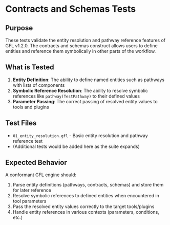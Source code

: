 # Contracts and Schemas Tests

## Purpose

These tests validate the entity resolution and pathway reference features of GFL v1.2.0. The contracts and schemas construct allows users to define entities and reference them symbolically in other parts of the workflow.

## What is Tested

1. **Entity Definition**: The ability to define named entities such as pathways with lists of components
2. **Symbolic Reference Resolution**: The ability to resolve symbolic references like `pathway(TestPathway)` to their defined values
3. **Parameter Passing**: The correct passing of resolved entity values to tools and plugins

## Test Files

- `01_entity_resolution.gfl` - Basic entity resolution and pathway reference test
- (Additional tests would be added here as the suite expands)

## Expected Behavior

A conformant GFL engine should:
1. Parse entity definitions (pathways, contracts, schemas) and store them for later reference
2. Resolve symbolic references to defined entities when encountered in tool parameters
3. Pass the resolved entity values correctly to the target tools/plugins
4. Handle entity references in various contexts (parameters, conditions, etc.)
